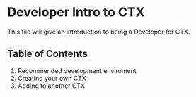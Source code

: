 # Developer Intro to CTX

This file will give an introduction to being a Developer for CTX.

## Table of Contents

1. Recommended development enviroment
1. Creating your own CTX
1. Adding to another CTX
